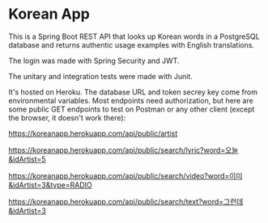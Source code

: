 # Korean App

This is a Spring Boot REST API that looks up Korean words in a PostgreSQL database and returns authentic usage examples with English translations. 

The login was made with Spring Security and JWT.

The unitary and integration tests were made with Junit.

It's hosted on Heroku. The database URL and token secrey key come from environmental variables. Most endpoints need authorization, but here are some public GET endpoints to test on Postman or any other client (except the browser, it doesn't work there):

https://koreanapp.herokuapp.com/api/public/artist

https://koreanapp.herokuapp.com/api/public/search/lyric?word=오늘&idArtist=5

https://koreanapp.herokuapp.com/api/public/search/video?word=이미&idArtist=3&type=RADIO

https://koreanapp.herokuapp.com/api/public/search/text?word=그런데&idArtist=3






